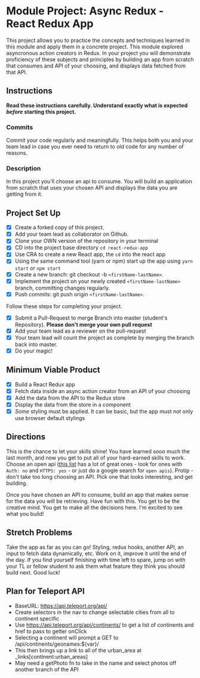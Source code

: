 # Module Project: Async Redux - React Redux App

This project allows you to practice the concepts and techniques learned in this module and apply them in a concrete project. This module explored asyncronous action creators in Redux. In your project you will demonstrate proficiency of these subjects and principles by building an app from scratch that consumes and API of your choosing, and displays data fetched from that API.

## Instructions

**Read these instructions carefully. Understand exactly what is expected _before_ starting this project.**

### Commits

Commit your code regularly and meaningfully. This helps both you and your team lead in case you ever need to return to old code for any number of reasons.

### Description

In this project you'll choose an api to consume. You will build an application from scratch that uses your chosen API and displays the data you are getting from it.

## Project Set Up

- [x] Create a forked copy of this project.
- [x] Add your team lead as collaborator on Github.
- [x] Clone your OWN version of the repository in your terminal
- [x] CD into the project base directory `cd react-redux-app`
- [x] Use CRA to create a new React app, the `cd` into the react app
- [x] Using the same command tool (yarn or npm) start up the app using `yarn start` or `npm start`
- [x] Create a new branch: git checkout -b `<firstName-lastName>`.
- [x] Implement the project on your newly created `<firstName-lastName>` branch, committing changes regularly.
- [x] Push commits: git push origin `<firstName-lastName>`.

Follow these steps for completing your project.

- [x] Submit a Pull-Request to merge <firstName-lastName> Branch into master (student's Repository). **Please don't merge your own pull request**
- [x] Add your team lead as a reviewer on the pull-request
- [x] Your team lead will count the project as complete by merging the branch back into master.
- [x] Do your magic!

## Minimum Viable Product

- [x] Build a React Redux app
- [x] Fetch data inside an async action creator from an API of your choosing
- [x] Add the data from the API to the Redux store
- [x] Display the data from the store in a component
- [x] _Some_ styling must be applied. It can be basic, but the app must not only use browser default stylings

## Directions

This is the chance to let your skills shine! You have learned _sooo_ much the last month, and now you get to put all of your hard-earned skills to work. Choose an open api ([this list](https://github.com/public-apis/public-apis) has a lot of great ones - look for ones with `Auth: no` and `HTTPS: yes` - or just do a google search for `open apis`). Protip - don't take too long choosing an API. Pick one that looks interesting, and get building.

Once you have chosen an API to consume, build an app that makes sense for the data you will be retrieving. Have fun with this. You get to be the creative mind. You get to make all the decisions here. I'm excited to see what you build!

## Stretch Problems

Take the app as far as you can go! Styling, redux hooks, another API, an input to fetch data dynamically, etc. Work on it, improve it until the end of the day. If you find yourself finishing with time left to spare, jump on with your TL or fellow student to ask them what feature they think you should build next. Good luck!


## Plan for Teleport API

- BaseURL: https://api.teleport.org/api/
- Create selectors in the nav to change selectable cities from all to continent specific
- Use https://api.teleport.org/api/continents/ to get a list of continents and href to pass to getter onClick
- Selecting a continent will prompt a GET to /api/continents/geonames:${var}/
- This then brings up a link to all of the urban_area at _links[continent:urban_areas]
- May need a getPhoto fn to take in the name and select photos off another branch of the API
